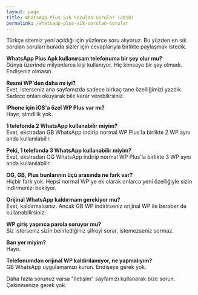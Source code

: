 ```yaml
---
layout: page
title: WhatsApp Plus Sık Sorulan Sorular (2018)
permalink: /whatsapp-plus-sik-sorulan-sorular
---
```


  <script async src="//pagead2.googlesyndication.com/pagead/js/adsbygoogle.js"></script>
<!-- KingBaglanti -->
<ins class="adsbygoogle"
     style="display:block"
     data-ad-client="ca-pub-7942429830883405"
     data-ad-slot="4590880399"
     data-ad-format="link"></ins>
<script>
(adsbygoogle = window.adsbygoogle || []).push({});
</script>

Türkçe sitemiz yeni açıldığı için yüzlerce soru alıyoruz. Bu yüzden en sık sorulan soruları burada sizler için cevaplarıyla birlikte paylaşmak istedik.

<b>WhatsApp Plus Apk kullanırsam telefonuma bir şey olur mu?</b><br>
Dünya üzerinde milyonlarca kişi kullanıyor. Hiç kimseye bir şey olmadı. Endişeniz olmasın.

<b>Resmi WP'den daha mı iyi?</b><br>
Evet, isterseniz ana sayfamızda sadece birkaç tane özelliğimizi yazdık. Sadece onları okuyarak bile karar verebilirsiniz.

<b>IPhone için iOS'a özel WP Plus var mı?</b><br>
Hayır, şimdilik yok.

<b>1 telefonda 2 WhatsApp kullanabilir miyim?</b><br>
Evet, ekstradan GB WhatsApp indirip normal WP Plus'la birlikte 2 WP aynı anda kullanılabilir.

<b>Peki, 1 telefonda 3 WhatsApp kullanabilir miyim?</b><br>
Evet, ekstradan OG WhatsApp indirip normal WP Plus'la birlikte 3 WP aynı anda kullanılabilir.

<b>OG, GB, Plus bunlarının üçü arasında ne fark var?</b><br>
Hiçbir fark yok. Hepsi normal WP'ye ek olarak onlarca yeni özelliğiyle sizin indirmenizi bekliyor.

<b>Orijinal WhatsApp kaldırmam gerekiyor mu?</b><br>
Evet, kaldırmalısınız. Ancak GB WP indirirseniz orijinal WP ile beraber de kullanabilirsiniz.

<b>WP giriş yapınca parola soruyor mu?</b><br>
Siz isterseniz sizin belirlediğiniz şifreyi sorar, istemezseniz sormaz.

<b>Ban yer miyim?</b><br>
Hayır.

<b>Telefonumdan orijinal WP kaldırılamıyor, ne yapmalıyım?</b><br>
GB WhatsApp uygulamamızı kurun. Endişeye gerek yok.

Daha fazla sorunuz varsa "İletişim" sayfamızı kullanarak bize sorun. Çekinmenize gerek yok.
